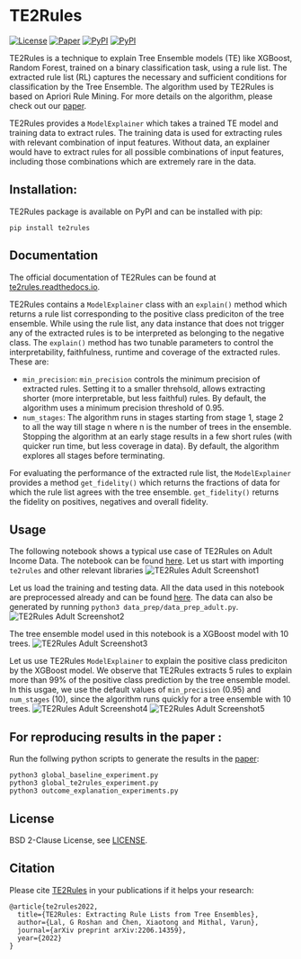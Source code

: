 # TE2Rules
[![License](https://img.shields.io/badge/license-BSD-green.svg)](https://github.com/groshanlal/TE2Rules/blob/master/LICENSE)
[![Paper](http://img.shields.io/badge/cs.LG-arXiv%3A2206.14359-orange.svg)](https://arxiv.org/abs/2206.14359)
[![PyPI](https://img.shields.io/pypi/v/te2rules?color=blue)](https://pypi.org/project/te2rules/)
[![PyPI](https://img.shields.io/readthedocs/te2rules)](https://te2rules.readthedocs.io/en/latest/index.html)



TE2Rules is a technique to explain Tree Ensemble models (TE) like XGBoost, Random Forest, trained on a binary classification task, using a rule list. The extracted rule list (RL) captures the necessary and sufficient conditions for classification by the Tree Ensemble. The algorithm used by TE2Rules is based on Apriori Rule Mining. For more details on the algorithm, please check out our [paper](https://arxiv.org/abs/2206.14359).

TE2Rules provides a ```ModelExplainer``` which takes a trained TE model and training data to extract rules. The training data is used for extracting rules with relevant combination of input features. Without data, an explainer would have to extract rules for all possible combinations of input features, including those combinations which are extremely rare in the data. 


## Installation:
TE2Rules package is available on PyPI and can be installed with pip:
```
pip install te2rules
```

## Documentation

The official documentation of TE2Rules can be found at [te2rules.readthedocs.io](https://te2rules.readthedocs.io/). 

TE2Rules contains a ```ModelExplainer``` class with an ```explain()``` method which returns a rule list corresponding to the positive class prediciton of the tree ensemble. While using the rule list, any data instance that does not trigger any of the extracted rules is to be interpreted as belonging to the negative class. The ```explain()``` method has two tunable parameters to control the interpretability, faithfulness, runtime and coverage of the extracted rules. These are: 
- ```min_precision```: ```min_precision``` controls the minimum precision of extracted rules. Setting it to a smaller threhsold, allows extracting shorter (more interpretable, but less faithful) rules. By default, the algorithm uses a minimum precision threshold of 0.95.  
- ```num_stages```: The algorithm runs in stages starting from stage 1, stage 2 to all the way till stage n where n is the number of trees in the ensemble. Stopping the algorithm at an early stage  results in a few short rules (with quicker run time, but less coverage in data). By default, the algorithm explores all stages before terminating.

For evaluating the performance of the extracted rule list, the ```ModelExplainer``` provides a method ```get_fidelity()``` which returns the fractions of data for which the rule list agrees with the tree ensemble. ```get_fidelity()``` returns the fidelity on positives, negatives and overall fidelity. 

## Usage

The following notebook shows a typical use case of TE2Rules on Adult Income Data. The notebook can be found [here](https://github.com/groshanlal/TE2Rules/blob/master/notebooks/demo-adult-income.ipynb). Let us start with importing ```te2rules``` and other relevant libraries
![TE2Rules Adult Screenshot1](https://github.com/groshanlal/TE2Rules/blob/master/docs/images/1-intro.png)

Let us load the training and testing data. All the data used in this notebook are preprocessed already and can be found [here](https://github.com/groshanlal/TE2Rules/tree/master/data). The data can also be generated by running ```python3 data_prep/data_prep_adult.py```.
![TE2Rules Adult Screenshot2](https://github.com/groshanlal/TE2Rules/blob/master/docs/images/2-data.png)

The tree ensemble model used in this notebook is a XGBoost model with 10 trees.
![TE2Rules Adult Screenshot3](https://github.com/groshanlal/TE2Rules/blob/master/docs/images/3-train.png)

Let us use TE2Rules ```ModelExplainer``` to explain the positive class prediciton by the XGBoost model. We observe that TE2Rules extracts 5 rules to explain more than 99% of the positive class prediction by the tree ensemble model. In this usgae, we use the default values of ```min_precision``` (0.95) and  ```num_stages``` (10), since the algorithm runs quickly for a tree ensemble with 10 trees.
![TE2Rules Adult Screenshot4](https://github.com/groshanlal/TE2Rules/blob/master/docs/images/4-explain.png)
![TE2Rules Adult Screenshot5](https://github.com/groshanlal/TE2Rules/blob/master/docs/images/5-evaluate.png)

## For reproducing results in the paper :
Run the follwing python scripts to generate the results in the [paper](https://arxiv.org/abs/2206.14359):
```
python3 global_baseline_experiment.py
python3 global_te2rules_experiment.py
python3 outcome_explanation_experiments.py
``` 

## License
BSD 2-Clause License, see [LICENSE](https://github.com/groshanlal/TE2Rules/blob/master/LICENSE).

## Citation
Please cite [TE2Rules](https://arxiv.org/abs/2206.14359) in your publications if it helps your research:
```
@article{te2rules2022,
  title={TE2Rules: Extracting Rule Lists from Tree Ensembles},
  author={Lal, G Roshan and Chen, Xiaotong and Mithal, Varun},
  journal={arXiv preprint arXiv:2206.14359},
  year={2022}
}
```
